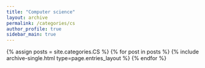 ```yaml
---
title: "Computer science"
layout: archive
permalink: /categories/cs
author_profile: true
sidebar_main: true
---
```



{% assign posts = site.categories.CS %}
{% for post in posts %} {% include archive-single.html type=page.entries_layout %} {% endfor %}